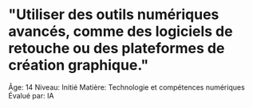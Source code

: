 # "Utiliser des outils numériques avancés, comme des logiciels de retouche ou des plateformes de création graphique."

Âge: 14
Niveau: Initié
Matière: Technologie et compétences numériques
Évalué par: IA